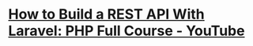 # [How to Build a REST API With Laravel: PHP Full Course - YouTube](https://www.youtube.com/watch?v=YGqCZjdgJJk "How to Build a REST API With Laravel: PHP Full Course - YouTube")
